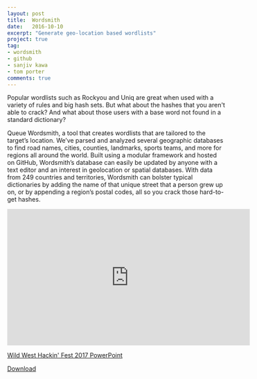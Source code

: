 ```yaml
---
layout: post
title:  Wordsmith
date:   2016-10-10
excerpt: "Generate geo-location based wordlists"
project: true
tag:
- wordsmith
- github
- sanjiv kawa
- tom porter
comments: true
---
```

Popular wordlists such as Rockyou and Uniq are great when used with a variety of rules and big hash sets. But what about the hashes that you aren't able to crack? And what about those users with a base word not found in a standard dictionary?

Queue Wordsmith, a tool that creates wordlists that are tailored to the target’s location. We’ve parsed and analyzed several geographic databases to find road names, cities, counties, landmarks, sports teams, and more for regions all around the world. Built using a modular framework and hosted on GitHub, Wordsmith’s database can easily be updated by anyone with a text editor and an interest in geolocation or spatial databases. With data from 249 countries and territories, Wordsmith can bolster typical dictionaries by adding the name of that unique street that a person grew up on, or by appending a region’s postal codes, all so you crack those hard-to-get hashes.

<iframe width="560" height="315" src="https://www.youtube.com/watch?v=-ZNNA7Z0JGM" frameborder="0"> </iframe>

<a href="https://www.slideshare.net/SanjivKawa/the-world-is-y0ur-geolocationbased-wordlist-generation-with-wordsmith-81683889">Wild West Hackin' Fest 2017 PowerPoint</a>

<a href="https://github.com/skahwah/wordsmith/">Download</a>

